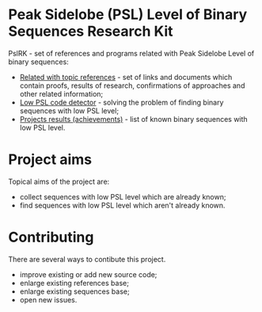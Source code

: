Peak Sidelobe (PSL) Level of Binary Sequences Research Kit
==========================================================
PslRK - set of references and programs related with Peak Sidelobe Level of binary sequences:
 - [Related with topic references](References) - set of links and documents which contain
    proofs, results of research, confirmations of approaches and other related information;
 - [Low PSL code detector](CodeDetector) - solving the problem of finding binary sequences
    with low PSL level;
 - [Projects results (achievements)](Reports) - list of known binary sequences with low PSL
    level.



Project aims
============
Topical aims of the project are:
 - collect sequences with low PSL level which are already known;
 - find sequences with low PSL level which aren't already known.



Contributing
============
There are several ways to contibute this project.
 - improve existing or add new source code;
 - enlarge existing references base;
 - enlarge existing sequences base;
 - open new issues.
